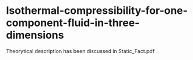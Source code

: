 # Isothermal-compressibility-for-one-component-fluid-in-three-dimensions
Theorytical description has been discussed in Static_Fact.pdf

